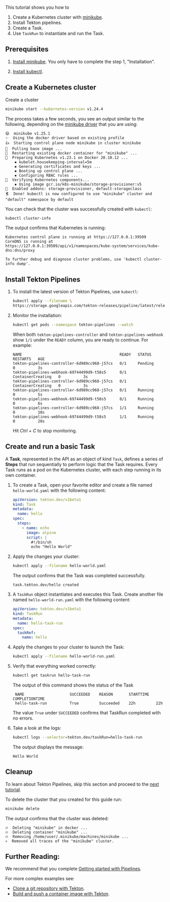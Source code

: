 <!--
---
title: "Getting started with Tasks"
likTitle: "Tasks"
weight: 1
description: >
  Set up and run your first Tekton Task
---
!-->

This tutorial shows you how to 

1. Create a Kubernetes cluster with [minikube](https://minikube.sigs.k8s.io/).
1. Install Tekton pipelines.
1. Create a Task.
1. Use `TaskRun` to instantiate and run the Task.

## Prerequisites

1.  [Install minikube](https://minikube.sigs.k8s.io/docs/start/). You only have
    to complete the step 1, "Installation".

1.  [Install kubectl](https://kubernetes.io/docs/tasks/tools/#kubectl).

## Create a Kubernetes cluster

Create a cluster

```bash
minikube start --kubernetes-version v1.24.4
```

The process takes a few seconds, you see an output similar to the following,
depending on the [minikube driver](https://minikube.sigs.k8s.io/docs/drivers/)
that you are using:

```
😄  minikube v1.25.1
✨  Using the docker driver based on existing profile
👍  Starting control plane node minikube in cluster minikube
🚜  Pulling base image ...
🔄  Restarting existing docker container for "minikube" ...
🐳  Preparing Kubernetes v1.23.1 on Docker 20.10.12 ...
    ▪ kubelet.housekeeping-interval=5m
    ▪ Generating certificates and keys ...
    ▪ Booting up control plane ...
    ▪ Configuring RBAC rules ...
🔎  Verifying Kubernetes components...
    ▪ Using image gcr.io/k8s-minikube/storage-provisioner:v5
🌟  Enabled addons: storage-provisioner, default-storageclass
🏄  Done! kubectl is now configured to use "minikube" cluster and "default" namespace by default
```

You can check that the cluster was successfully created with `kubectl`:

```bash
kubectl cluster-info
```

The output confirms that Kubernetes is running:

```
Kubernetes control plane is running at https://127.0.0.1:39509
CoreDNS is running at
https://127.0.0.1:39509/api/v1/namespaces/kube-system/services/kube-dns:dns/proxy

To further debug and diagnose cluster problems, use 'kubectl cluster-info dump'.
```

## Install Tekton Pipelines

1. To install the latest version of Tekton Pipelines, use `kubectl`:

   ```bash
   kubectl apply --filename \
   https://storage.googleapis.com/tekton-releases/pipeline/latest/release.yaml
   ```

1. Monitor the installation:

   ```bash
   kubectl get pods --namespace tekton-pipelines --watch
   ```

    When both `tekton-pipelines-controller` and `tekton-pipelines-webhook` show
    `1/1` under the `READY` column, you are ready to continue. For example:

    ```
    NAME                                           READY   STATUS              RESTARTS   AGE
    tekton-pipelines-controller-6d989cc968-j57cs   0/1     Pending             0          3s
    tekton-pipelines-webhook-69744499d9-t58s5      0/1     ContainerCreating   0          3s
    tekton-pipelines-controller-6d989cc968-j57cs   0/1     ContainerCreating   0          3s
    tekton-pipelines-controller-6d989cc968-j57cs   0/1     Running             0          5s
    tekton-pipelines-webhook-69744499d9-t58s5      0/1     Running             0          6s
    tekton-pipelines-controller-6d989cc968-j57cs   1/1     Running             0          10s
    tekton-pipelines-webhook-69744499d9-t58s5      1/1     Running             0          20s
    ```

    Hit *Ctrl + C* to stop monitoring.

## Create and run a basic Task

A **Task**, represented in the API as an object of kind `Task`, defines a
series of **Steps** that run sequentially to perform logic that the Task
requires. Every Task runs as a pod on the Kubernetes cluster, with each step
running in its own container.

1.  To create a Task, open your favorite editor and create a file named
    `hello-world.yaml` with the following content:

    ```yaml
    apiVersion: tekton.dev/v1beta1
    kind: Task
    metadata:
      name: hello
    spec:
      steps:
        - name: echo
          image: alpine
          script: |
            #!/bin/sh
            echo "Hello World"
    ```

    


1.  Apply the changes your cluster:

    ```bash
    kubectl apply --filename hello-world.yaml
    ```

      The output confirms that the Task was completed successfully.

      ```
      task.tekton.dev/hello created
      ```

1.  A `TaskRun` object instantiates and executes this Task. Create another
    file named `hello-world-run.yaml` with the following content:

    ```yaml
    apiVersion: tekton.dev/v1beta1
    kind: TaskRun
    metadata:
      name: hello-task-run
    spec:
      taskRef:
        name: hello
    ```

1.  Apply the changes to your cluster to launch the Task:

    ```bash
    kubectl apply --filename hello-world-run.yaml
    ``` 

1.  Verify that everything worked correctly:

    ```bash
    kubectl get taskrun hello-task-run
    ```

    The output of this command shows the status of the Task

     
    ```
     NAME                    SUCCEEDED    REASON       STARTTIME   COMPLETIONTIME
     hello-task-run          True         Succeeded    22h         22h
    ```

    The value `True` under `SUCCEEDED` confirms that TaskRun completed with no errors.


1.  Take a look at the logs:

    ```bash
    kubectl logs --selector=tekton.dev/taskRun=hello-task-run
    ```

    The output displays the message:

    ```
    Hello World
    ```

## Cleanup

To learn about Tekton Pipelines, skip this section and proceed to the [next
tutorial][pipelines-qs].

To delete the cluster that you created for this guide run:

```bash
minikube delete
```

The output confirms that the cluster was deleted:

```
🔥  Deleting "minikube" in docker ...
🔥  Deleting container "minikube" ...
🔥  Removing /home/user/.minikube/machines/minikube ...
💀  Removed all traces of the "minikube" cluster.
```

## Further Reading:

We recommend that you complete [Getting started with Pipelines][pipelines-qs].

For more complex examples see:

- [Clone a git repository with Tekton][git-howto].
- [Build and push a container image with Tekton][kaniko-howto].

[pipelines-qs]: /docs/getting-started/pipelines/
[git-howto]: /docs/how-to-guides/clone-repository/
[kaniko-howto]: /docs/how-to-guides/kaniko-build-push/
